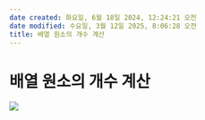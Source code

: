 ```yaml
---
date created: 화요일, 6월 18일 2024, 12:24:21 오전
date modified: 수요일, 3월 12일 2025, 8:06:28 오전
title: 배열 원소의 개수 계산
---
```


# 배열 원소의 개수 계산

![](https://i.imgur.com/XyXt39U.png)
